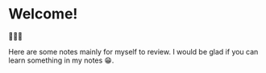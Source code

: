 # Welcome! <!-- {docsify-ignore} -->
:tada::tada::tada:

Here are some notes mainly for myself to review. I would be glad if you can learn something in my notes :grin:.

[](_sidebar.md ':include')